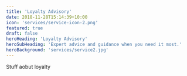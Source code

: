 ```yaml
---
title: 'Loyalty Advisory'
date: 2018-11-28T15:14:39+10:00
icon: 'services/service-icon-2.png'
featured: true
draft: false
heroHeading: 'Loyalty Advisory'
heroSubHeading: 'Expert advice and guidance when you need it most.'
heroBackground: 'services/service2.jpg'
---
```


Stuff aobut loyalty


